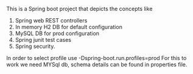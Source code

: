 This is a Spring boot project that depicts the concepts like

1. Spring web REST controllers
2. In memory H2 DB for default configuration
3. MySQL DB for prod configuration
4. Spring junit test cases
5. Spring security.

In order to select profile use -Dspring-boot.run.profiles=prod
For this to work we need MYSql db, schema details can be found in properties file.
